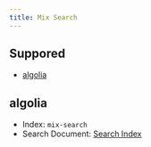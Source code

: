 ```yaml
---
title: Mix Search
---
```


## Suppored

- [algolia](#algolia)

## algolia

- Index: `mix-search`
- Search Document: [Search Index](https://www.algolia.com/doc/api-reference/api-methods/search/)
